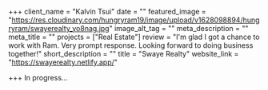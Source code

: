 +++
client_name = "Kalvin Tsui"
date = ""
featured_image = "https://res.cloudinary.com/hungryram19/image/upload/v1628098894/hungryram/swayerealty_yo8nag.jpg"
image_alt_tag = ""
meta_description = ""
meta_title = ""
projects = ["Real Estate"]
review = "I'm glad I got a chance to work with Ram. Very prompt response. Looking forward to doing business together!"
short_description = ""
title = "Swaye Realty"
website_link = "https://swayerealty.netlify.app/"

+++
In progress...